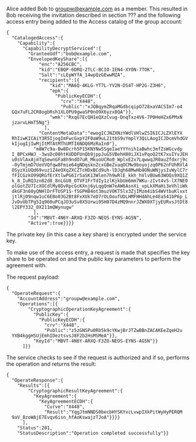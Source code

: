 
Alice added Bob to groupw@example.com as a member. This resulted in Bob receiving the
invitation described in section ??? and the following access entry being added
to the Access catalog of the group account:

~~~~
{
  "CatalogedAccess":{
    "Capability":{
      "CapabilityDecryptServiced":{
        "GranteeUdf":"bob@example.com",
        "EnvelopedKeyShare":[{
            "enc":"A256CBC",
            "kid":"EBQP-6DRQ-2TLC-BCIO-IEN4-XYON-7TOK",
            "Salt":"cLEpWYfA_14wpQzGEwwMZA",
            "recipients":[{
                "kid":"MA6Q-4KLG-YT7L-YV2N-DS4T-HP2G-Z3H6",
                "epk":{
                  "PublicKeyECDH":{
                    "crv":"X448",
                    "Public":"xJQBqymZRqaMGdbcqipO728xaVACSIm7-o4
  GQx7uFL2CR8ogbRsh1XLOPU9gwaSP0nO9X6yzx0QA"}},
                "wmk":"RxqG7EcQH1eQXzCvug-DnqTxz4V6-7P0HeHZx6PMxN
  jzarvLHmT5Ng"}
              ],
            "ContentMetaData":"ewogICJNZXNzYWdlVHlwZSI6ICJLZXlEYX
  RhIiwKICAiY3R5IjogImFwcGxpY2F0aW9uL21tbS9vYmplY3QiLAogICJDcmVhdGV
  kIjogIjIwMjItMTAtMThUMTI6NDQ6MzRaIn0"},
          "m8W7c9a-Bw8Dcrh5P15KNYNw5SgeIaeYYYnih1aBwhc3mfZsWGcvdp
  I_BPCxHWJ_-3wsDc00htKUDDFUnQb9jppJuG5VBehH80iJX1vPqoQ2tK7xuIYvJEH
  u0sVlAxAjmTqSewnGFa8h9ndO7uR_MkuoUCRo0_WplxE2x7LqwwqJR0auZfdxrj9c
  -0yTmjmD7UoVVQfqw8Fmie64gNDqsknZcxGBeZvaqOCMw9boyojzq0P62nFUhRVl4
  OSyzXiUQd69vuz1Z4eOXqZXCZTcHDxBCd9uh-lDJqh68MwHb8ONuWNjysIvWylC7r
  fFICGzkO99QRGfErXtlwPG6Ir5aSK13Wlen7h9wRlE_kkh_hVlvBUw63WOQs9XQ1Z
  k_8_IuRQ3zn82d8_8nLGU8_OTVF1FrTdIy1zlKjkbUm6mm7WKu-zIvt4vS-lX7NE0
  olGotZU7IcXOCdlMy8DvRpcGcKXnj6yLqgQnW7eAW6AsnXi_vpLkXMaHi3eVhliWk
  dkGF3n60yQNHlDrFTUSP1S-fSGPHB4ot3muzVOKT5lx3ZjIMzm4ibS4WVtbuKlxxt
  jtlRj09nqw1uC6EBo03G2Bt8FxXUk7eD7rOLOoufUDLHMFHHdAhLe4Ea541bP6p_L
  JvDvUbTPg5Iq960uPCqJO3uSv8X5Urwi05H07D4zMQ9nnrJZWX0XTjyEURvsJtDt8
  l2EPY332_0X211mQWynugw"
          ],
        "Id":"MBVT-4N6Y-ARXQ-F3ZO-NEOS-EYNS-AG5N",
        "Active":true}}}}
~~~~

The private key (in this case a key share) is encrypted under the service key.

To make use of the access entry, a request is made that specifies the key share
to be operated on and the public key parameters to perform the agreement with.

The request payload:


~~~~
{
  "OperateRequest":{
    "AccountAddress":"groupw@example.com",
    "Operations":[{
        "CryptographicOperationKeyAgreement":{
          "PublicKey":{
            "PublicKeyECDH":{
              "crv":"X448",
              "Public":"z5zGNSPu0Rb5k9cYKwjBrJTZwBBnZACAKEeZqeH2u
  YXB4kggHSUjEmhIDeztsvsJ8F2b2HsMSMeA"}},
          "KeyId":"MBVT-4N6Y-ARXQ-F3ZO-NEOS-EYNS-AG5N"}}
      ]}}
~~~~


The service checks to see if the request is authorized and if so, performs the
operation and returns the result:


~~~~
{
  "OperateResponse":{
    "Results":[{
        "CryptographicResultKeyAgreement":{
          "KeyAgreement":{
            "KeyAgreementECDH":{
              "Curve":"X448",
              "Result":"YqgJtmNNDS0becbHYSKYxcLvwpIXkPitWyHyPERQM
  9aV_8zoWAjE7Evqv6isn_hfAoKswajzTJoA"}}}}
      ],
    "Status":201,
    "StatusDescription":"Operation completed successfully"}}
~~~~

